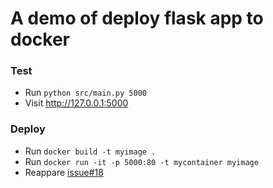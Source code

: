 # A demo of deploy flask app to docker

### Test

- Run `python src/main.py 5000`
- Visit http://127.0.0.1:5000

### Deploy

- Run `docker build -t myimage .` 
- Run `docker run -it -p 5000:80 -t mycontainer myimage`
- Reappare [issue#18](https://github.com/tiangolo/uwsgi-nginx-flask-docker/issues/18) 
